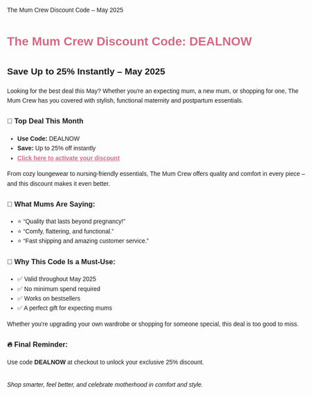 <!DOCTYPE html>
<html lang="en">
<head>
  <meta charset="UTF-8">
The Mum Crew Discount Code – May 2025
  <meta name="viewport" content="width=device-width, initial-scale=1">
  <meta name="description" content="Use The Mum Crew discount code DEALNOW to save up to 25% this May 2025. No minimum spend. Limited time only!">
</head>
<body style="font-family: Arial, sans-serif; padding: 20px; max-width: 700px; margin: auto; line-height: 1.6;">
  <h1 style="color: #d06b85;">
    <a href="https://www.themumcrew.com/dealnow" style="color: #d06b85; text-decoration: none;">
      The Mum Crew Discount Code: DEALNOW
    </a>
  </h1>

  <h2>Save Up to 25% Instantly – May 2025</h2>

  <p>Looking for the best deal this May? Whether you're an expecting mum, a new mum, or shopping for one, The Mum Crew has you covered with stylish, functional maternity and postpartum essentials.</p>

  <h3>🎉 Top Deal This Month</h3>
  <ul>
    <li><strong>Use Code:</strong> DEALNOW</li>
    <li><strong>Save:</strong> Up to 25% off instantly</li>
    <li><a href="https://www.themumcrew.com/dealnow" style="color: #d06b85; font-weight: bold;">Click here to activate your discount</a></li>
  </ul>

  <p>From cozy loungewear to nursing-friendly essentials, The Mum Crew offers quality and comfort in every piece – and this discount makes it even better.</p>

  <h3>💬 What Mums Are Saying:</h3>
  <ul>
    <li>⭐ “Quality that lasts beyond pregnancy!”</li>
    <li>⭐ “Comfy, flattering, and functional.”</li>
    <li>⭐ “Fast shipping and amazing customer service.”</li>
  </ul>

  <h3>🎯 Why This Code Is a Must-Use:</h3>
  <ul>
    <li>✅ Valid throughout May 2025</li>
    <li>✅ No minimum spend required</li>
    <li>✅ Works on bestsellers</li>
    <li>✅ A perfect gift for expecting mums</li>
  </ul>

  <p>Whether you're upgrading your own wardrobe or shopping for someone special, this deal is too good to miss.</p>

  <h3>🔥 Final Reminder:</h3>
  <p>Use code <strong>DEALNOW</strong> at checkout to unlock your exclusive 25% discount.</p>

  <p style="margin-top: 30px;"><em>Shop smarter, feel better, and celebrate motherhood in comfort and style.</em></p>
</body>
</html>

